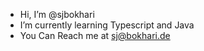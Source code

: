 - Hi, I’m @sjbokhari
- I’m currently learning Typescript and Java
- You Can Reach me at sj@bokhari.de

